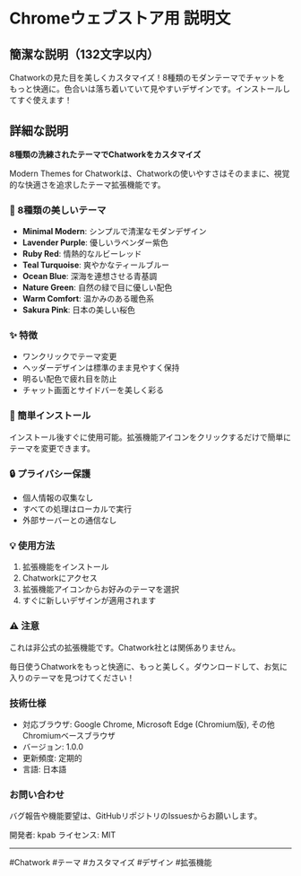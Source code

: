 # Chromeウェブストア用 説明文

## 簡潔な説明（132文字以内）
Chatworkの見た目を美しくカスタマイズ！8種類のモダンテーマでチャットをもっと快適に。色合いは落ち着いていて見やすいデザインです。インストールしてすぐ使えます！

## 詳細な説明

**8種類の洗練されたテーマでChatworkをカスタマイズ**

Modern Themes for Chatworkは、Chatworkの使いやすさはそのままに、視覚的な快適さを追求したテーマ拡張機能です。

### 🎨 8種類の美しいテーマ
- **Minimal Modern**: シンプルで清潔なモダンデザイン
- **Lavender Purple**: 優しいラベンダー紫色
- **Ruby Red**: 情熱的なルビーレッド
- **Teal Turquoise**: 爽やかなティールブルー
- **Ocean Blue**: 深海を連想させる青基調
- **Nature Green**: 自然の緑で目に優しい配色
- **Warm Comfort**: 温かみのある暖色系
- **Sakura Pink**: 日本の美しい桜色

### ✨ 特徴
- ワンクリックでテーマ変更
- ヘッダーデザインは標準のまま見やすく保持
- 明るい配色で疲れ目を防止
- チャット画面とサイドバーを美しく彩る

### 🚀 簡単インストール
インストール後すぐに使用可能。拡張機能アイコンをクリックするだけで簡単にテーマを変更できます。

### 🔒 プライバシー保護
- 個人情報の収集なし
- すべての処理はローカルで実行
- 外部サーバーとの通信なし

### 💡 使用方法
1. 拡張機能をインストール
2. Chatworkにアクセス
3. 拡張機能アイコンからお好みのテーマを選択
4. すぐに新しいデザインが適用されます

### ⚠️ 注意
これは非公式の拡張機能です。Chatwork社とは関係ありません。

毎日使うChatworkをもっと快適に、もっと美しく。ダウンロードして、お気に入りのテーマを見つけてください！

### 技術仕様
- 対応ブラウザ: Google Chrome, Microsoft Edge (Chromium版), その他Chromiumベースブラウザ
- バージョン: 1.0.0
- 更新頻度: 定期的
- 言語: 日本語

### お問い合わせ
バグ報告や機能要望は、GitHubリポジトリのIssuesからお願いします。

開発者: kpab
ライセンス: MIT

---
#Chatwork #テーマ #カスタマイズ #デザイン #拡張機能
